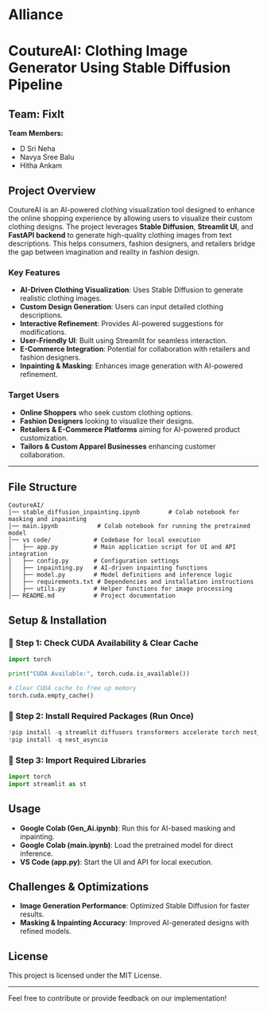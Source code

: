 # Alliance
# CoutureAI: Clothing Image Generator Using Stable Diffusion Pipeline

## Team: FixIt
**Team Members:**
- D Sri Neha
- Navya Sree Balu
- Hitha Ankam

## Project Overview
CoutureAI is an AI-powered clothing visualization tool designed to enhance the online shopping experience by allowing users to visualize their custom clothing designs. The project leverages **Stable Diffusion**, **Streamlit UI**, and **FastAPI backend** to generate high-quality clothing images from text descriptions. This helps consumers, fashion designers, and retailers bridge the gap between imagination and reality in fashion design.

### Key Features
- **AI-Driven Clothing Visualization**: Uses Stable Diffusion to generate realistic clothing images.
- **Custom Design Generation**: Users can input detailed clothing descriptions.
- **Interactive Refinement**: Provides AI-powered suggestions for modifications.
- **User-Friendly UI**: Built using Streamlit for seamless interaction.
- **E-Commerce Integration**: Potential for collaboration with retailers and fashion designers.
- **Inpainting & Masking**: Enhances image generation with AI-powered refinement.

### Target Users
- **Online Shoppers** who seek custom clothing options.
- **Fashion Designers** looking to visualize their designs.
- **Retailers & E-Commerce Platforms** aiming for AI-powered product customization.
- **Tailors & Custom Apparel Businesses** enhancing customer collaboration.

---
## File Structure
```
CoutureAI/
│── stable_diffusion_inpainting.ipynb        # Colab notebook for masking and inpainting
│── main.ipynb           # Colab notebook for running the pretrained model
│── vs code/            # Codebase for local execution
│   ├── app.py          # Main application script for UI and API integration
│   ├── config.py       # Configuration settings
│   ├── inpainting.py   # AI-driven inpainting functions
│   ├── model.py        # Model definitions and inference logic
│   ├── requirements.txt # Dependencies and installation instructions
│   ├── utils.py        # Helper functions for image processing
│── README.md           # Project documentation
```

## Setup & Installation
### 📌 Step 1: Check CUDA Availability & Clear Cache
```python
import torch

print("CUDA Available:", torch.cuda.is_available())

# Clear CUDA cache to free up memory
torch.cuda.empty_cache()
```

### 📌 Step 2: Install Required Packages (Run Once)
```python
!pip install -q streamlit diffusers transformers accelerate torch nest_asyncio
!pip install -q nest_asyncio
```

### 📌 Step 3: Import Required Libraries
```python
import torch
import streamlit as st
```


## Usage
- **Google Colab (Gen_Ai.ipynb)**: Run this for AI-based masking and inpainting.
- **Google Colab (main.ipynb)**: Load the pretrained model for direct inference.
- **VS Code (app.py)**: Start the UI and API for local execution.

## Challenges & Optimizations
- **Image Generation Performance**: Optimized Stable Diffusion for faster results.
- **Masking & Inpainting Accuracy**: Improved AI-generated designs with refined models.

## License
This project is licensed under the MIT License.

---
Feel free to contribute or provide feedback on our implementation!
